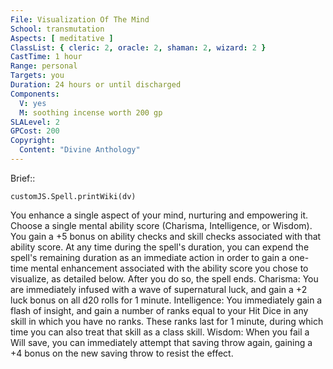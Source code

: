 ```yaml
---
File: Visualization Of The Mind
School: transmutation
Aspects: [ meditative ]
ClassList: { cleric: 2, oracle: 2, shaman: 2, wizard: 2 }
CastTime: 1 hour
Range: personal
Targets: you
Duration: 24 hours or until discharged
Components:
  V: yes
  M: soothing incense worth 200 gp
SLALevel: 2
GPCost: 200
Copyright:
  Content: "Divine Anthology"
---
```

Brief:: 

```dataviewjs
customJS.Spell.printWiki(dv)
```

You enhance a single aspect of your mind, nurturing and empowering it. Choose a single mental ability score (Charisma, Intelligence, or Wisdom). You gain a +5 bonus on ability checks and skill checks associated with that ability score.  At any time during the spell's duration, you can expend the spell's remaining duration as an immediate action in order to gain a one-time mental enhancement associated with the ability score you chose to visualize, as detailed below. After you do so, the spell ends.  Charisma: You are immediately infused with a wave of supernatural luck, and gain a +2 luck bonus on all d20 rolls for 1 minute.  Intelligence: You immediately gain a flash of insight, and gain a number of ranks equal to your Hit Dice in any skill in which you have no ranks. These ranks last for 1 minute, during which time you can also treat that skill as a class skill.  Wisdom: When you fail a Will save, you can immediately attempt that saving throw again, gaining a +4 bonus on the new saving throw to resist the effect.
